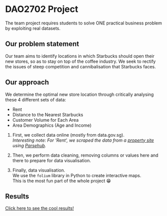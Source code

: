 # DAO2702 Project

The team project requires students to solve ONE practical business problem by exploiting real datasets.

## Our problem statement
Our team aims to identify locations in which Starbucks should open their new stores, so as to stay on top of the coffee industry. 
We seek to rectify the issues of steep competition and cannibalisation that Starbucks faces.

## Our approach
We determine the optimal new store location through critically analysing these 4 different sets of data: 
- Rent 
- Distance to the Nearest Starbucks 
- Customer Volume for Each Area 
- Area Demographics (Age and Income)

1. First, we collect data online (mostly from data.gov.sg).<br>
*Interesting note: For 'Rent', we scraped the data from a [property site](https://www.srx.com.sg/singapore-property-listings/commercial-for-rent)
using [Parsehub](https://www.parsehub.com/).*

2. Then, we perform data cleaning, removing columns or values here and there to prepare for data visualisation.

3. Finally, data visualisation.<br>
We use the `folium` library in Python to create interactive maps.<br>
This is the most fun part of the whole project :grin:
 
## Results
[Click here to see the cool results!](https://bradenteo.github.io/DAO2702/)
